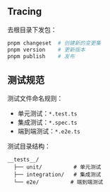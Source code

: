 ## Tracing



去根目录下发包：
```sh
pnpm changeset  # 创建新的变更集
pnpm version    # 更新版本
pnpm publish    # 发布
```

## 测试规范

测试文件命名规则：
- 单元测试：`*.test.ts`
- 集成测试：`*.spec.ts`
- 端到端测试：`*.e2e.ts`

测试目录结构：
```
__tests__/
  ├── unit/          # 单元测试
  ├── integration/   # 集成测试
  └── e2e/          # 端到端测试
```
